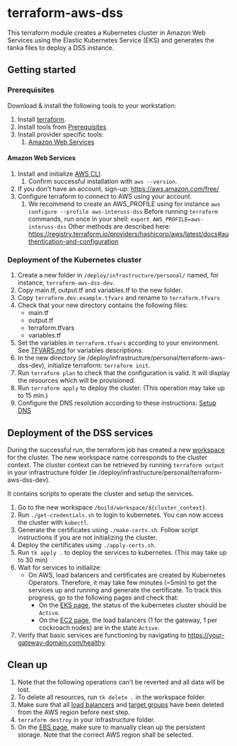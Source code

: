 # terraform-aws-dss

This terraform module creates a Kubernetes cluster in Amazon Web Services using the Elastic Kubernetes Service (EKS) 
and generates the tanka files to deploy a DSS instance.


## Getting started

### Prerequisites

Download & install the following tools to your workstation:

1. Install [terraform](https://developer.hashicorp.com/terraform/downloads).
2. Install tools from [Prerequisites](../../../../build/README.md)
3. Install provider specific tools:
    1. [Amazon Web Services](./README.md#amazon-web-services)

    
#### Amazon Web Services

1. Install and initialize [AWS CLI](https://docs.aws.amazon.com/cli/latest/userguide/getting-started-install.html#getting-started-install-instructions).
    1. Confirm successful installation with `aws --version`.
2. If you don't have an account, sign-up: https://aws.amazon.com/free/
3. Configure terraform to connect to AWS using your account.
   1. We recommend to create an AWS_PROFILE using for instance `aws configure --profile aws-interuss-dss`
      Before running `terraform` commands, run once in your shell: `export AWS_PROFILE=aws-interuss-dss`
      Other methods are described here: https://registry.terraform.io/providers/hashicorp/aws/latest/docs#authentication-and-configuration
   

### Deployment of the Kubernetes cluster

1. Create a new folder in `/deploy/infrastructure/personal/` named, for instance, `terraform-aws-dss-dev`.
2. Copy main.tf, output.tf and variables.tf to the new folder.
3. Copy `terraform.dev.example.tfvars` and rename to `terraform.tfvars`
4. Check that your new directory contains the following files:
   - main.tf
   - output.tf
   - terraform.tfvars
   - variables.tf
5. Set the variables in `terraform.tfvars` according to your environment. See [TFVARS.md](TFVARS.md) for variables descriptions.
6. In the new directory (ie /deploy/infrastructure/personal/terraform-aws-dss-dev), initialize terraform: `terraform init`.
7. Run `terraform plan` to check that the configuration is valid. It will display the resources which will be provisioned.
8. Run `terraform apply` to deploy the cluster. (This operation may take up to 15 min.)
9. Configure the DNS resolution according to these instructions: [Setup DNS](DNS.md)


## Deployment of the DSS services

During the successful run, the terraform job has created a new [workspace](../../../../build/workspace/)
for the cluster. The new workspace name corresponds to the cluster context. The cluster context
can be retrieved by running `terraform output` in your infrastructure  folder (ie /deploy/infrastructure/personal/terraform-aws-dss-dev).

It contains scripts to operate the cluster and setup the services.

1. Go to the new workspace `/build/workspace/${cluster_context}`.
2. Run `./get-credentials.sh` to login to kubernetes. You can now access the cluster with `kubectl`.
3. Generate the certificates using `./make-certs.sh`. Follow script instructions if you are not initializing the cluster.
4. Deploy the certificates using `./apply-certs.sh`.
5. Run `tk apply .` to deploy the services to kubernetes. (This may take up to 30 min)
6. Wait for services to initialize:
    - On AWS, load balancers and certificates are created by Kubernetes Operators. Therefore, it may take few minutes (~5min) to get the services up and running and generate the certificate. To track this progress, go to the following pages and check that:
        - On the [EKS page](https://eu-west-1.console.aws.amazon.com/eks/home), the status of the kubernetes cluster should be `Active`.
        - On the [EC2 page](https://eu-west-1.console.aws.amazon.com/ec2/home#LoadBalancers:), the load balancers (1 for the gateway, 1 per cockroach nodes) are in the state `Active`.
7. Verify that basic services are functioning by navigating to https://your-gateway-domain.com/healthy.


## Clean up

1. Note that the following operations can't be reverted and all data will be lost.
2. To delete all resources, run `tk delete .` in the workspace folder.
3. Make sure that all [load balancers](https://eu-west-1.console.aws.amazon.com/ec2/home#LoadBalancers:) and [target groups](https://eu-west-1.console.aws.amazon.com/ec2/home#TargetGroups:) have been deleted from the AWS region before next step.  
4. `terraform destroy` in your infrastructure folder.
5. On the [EBS page](https://eu-west-1.console.aws.amazon.com/ec2/home#Volumes:), make sure to manually clean up the persistent storage. Note that the correct AWS region shall be selected.   